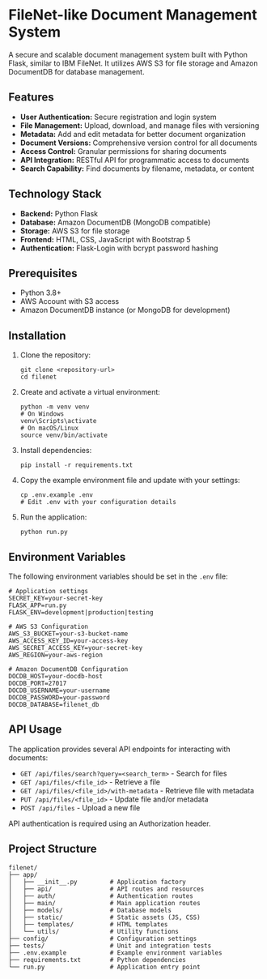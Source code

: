 # FileNet-like Document Management System

A secure and scalable document management system built with Python Flask, similar to IBM FileNet. It utilizes AWS S3 for file storage and Amazon DocumentDB for database management.

## Features

- **User Authentication:** Secure registration and login system
- **File Management:** Upload, download, and manage files with versioning
- **Metadata:** Add and edit metadata for better document organization
- **Document Versions:** Comprehensive version control for all documents
- **Access Control:** Granular permissions for sharing documents
- **API Integration:** RESTful API for programmatic access to documents
- **Search Capability:** Find documents by filename, metadata, or content

## Technology Stack

- **Backend:** Python Flask
- **Database:** Amazon DocumentDB (MongoDB compatible)
- **Storage:** AWS S3 for file storage
- **Frontend:** HTML, CSS, JavaScript with Bootstrap 5
- **Authentication:** Flask-Login with bcrypt password hashing

## Prerequisites

- Python 3.8+
- AWS Account with S3 access
- Amazon DocumentDB instance (or MongoDB for development)

## Installation

1. Clone the repository:
   ```
   git clone <repository-url>
   cd filenet
   ```

2. Create and activate a virtual environment:
   ```
   python -m venv venv
   # On Windows
   venv\Scripts\activate
   # On macOS/Linux
   source venv/bin/activate
   ```

3. Install dependencies:
   ```
   pip install -r requirements.txt
   ```

4. Copy the example environment file and update with your settings:
   ```
   cp .env.example .env
   # Edit .env with your configuration details
   ```

5. Run the application:
   ```
   python run.py
   ```

## Environment Variables

The following environment variables should be set in the `.env` file:

```
# Application settings
SECRET_KEY=your-secret-key
FLASK_APP=run.py
FLASK_ENV=development|production|testing

# AWS S3 Configuration
AWS_S3_BUCKET=your-s3-bucket-name
AWS_ACCESS_KEY_ID=your-access-key
AWS_SECRET_ACCESS_KEY=your-secret-key
AWS_REGION=your-aws-region

# Amazon DocumentDB Configuration
DOCDB_HOST=your-docdb-host
DOCDB_PORT=27017
DOCDB_USERNAME=your-username
DOCDB_PASSWORD=your-password
DOCDB_DATABASE=filenet_db
```

## API Usage

The application provides several API endpoints for interacting with documents:

- `GET /api/files/search?query=<search_term>` - Search for files
- `GET /api/files/<file_id>` - Retrieve a file
- `GET /api/files/<file_id>/with-metadata` - Retrieve file with metadata
- `PUT /api/files/<file_id>` - Update file and/or metadata
- `POST /api/files` - Upload a new file

API authentication is required using an Authorization header.

## Project Structure

```
filenet/
├── app/
│   ├── __init__.py         # Application factory
│   ├── api/                # API routes and resources
│   ├── auth/               # Authentication routes
│   ├── main/               # Main application routes
│   ├── models/             # Database models
│   ├── static/             # Static assets (JS, CSS)
│   ├── templates/          # HTML templates
│   └── utils/              # Utility functions
├── config/                 # Configuration settings
├── tests/                  # Unit and integration tests
├── .env.example            # Example environment variables
├── requirements.txt        # Python dependencies
└── run.py                  # Application entry point
```
